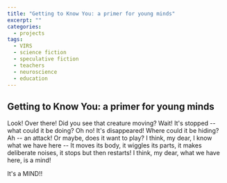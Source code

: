 ```yaml
---
title: "Getting to Know You: a primer for young minds"
excerpt: ""
categories:
  - projects
tags:
  - VIRS
  - science fiction
  - speculative fiction
  - teachers
  - neuroscience
  - education
---
```


## Getting to Know You: a primer for young minds

Look!
Over there!
Did you see that creature moving?
Wait!
It's stopped -- what could it be doing?
Oh no!
It's disappeared!
Where could it be hiding?
Ah -- an attack!
Or maybe, does it want to play?
I think, my dear,
I know what we have here --
It moves its body,
it wiggles its parts,
it makes deliberate noises,
it stops but then restarts!
I think, my dear,
what we have here,
is a mind!

It's a MIND!!
